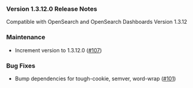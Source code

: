 ### Version 1.3.12.0 Release Notes

Compatible with OpenSearch and OpenSearch Dashboards Version 1.3.12

### Maintenance
* Increment version to 1.3.12.0 ([#107](https://github.com/opensearch-project/dashboards-query-workbench/pull/107))

### Bug Fixes

- Bump dependencies for tough-cookie, semver, word-wrap ([#101](https://github.com/opensearch-project/dashboards-query-workbench/pull/101))
